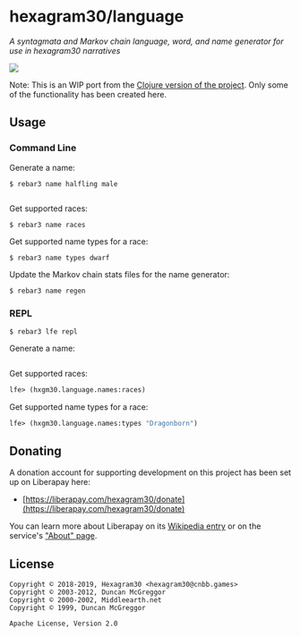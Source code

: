 # hexagram30/language

*A syntagmata and Markov chain language, word, and name generator for use in hexagram30 narratives*

[![][logo]][logo-large]


Note: This is an WIP port from the [Clojure version of the project](../../tree/clojure).
Only some of the functionality has been created here.

## Usage


### Command Line

Generate a name:

```
$ rebar3 name halfling male
```
```

```

Get supported races:

```
$ rebar3 name races
```

Get supported name types for a race:

```
$ rebar3 name types dwarf
```

Update the Markov chain stats files for the name generator:

```
$ rebar3 name regen
```

### REPL


```
$ rebar3 lfe repl
```

Generate a name:

``` lisp

```

Get supported races:

```lisp
lfe> (hxgm30.language.names:races)
```

Get supported name types for a race:

``` lisp
lfe> (hxgm30.language.names:types "Dragonborn")
```

## Donating

A donation account for supporting development on this project has been set up
on Liberapay here:

* [https://liberapay.com/hexagram30/donate](https://liberapay.com/hexagram30/donate)

You can learn more about Liberapay on its [Wikipedia entry][libera-wiki] or on the
service's ["About" page][libera-about].

[libera-wiki]: https://en.wikipedia.org/wiki/Liberapay
[libera-about]: https://liberapay.com/about/


## License

```
Copyright © 2018-2019, Hexagram30 <hexagram30@cnbb.games>
Copyright © 2003-2012, Duncan McGreggor
Copyright © 2000-2002, Middleearth.net
Copyright © 1999, Duncan McGreggor

Apache License, Version 2.0
```

<!-- Named page links below: /-->

[logo]: https://raw.githubusercontent.com/hexagram30/resources/master/branding/logo/h30-logo-2-long-with-text-x695.png
[logo-large]: https://raw.githubusercontent.com/hexagram30/resources/master/branding/logo/h30-logo-2-long-with-text-x3440.png
[map]: https://raw.githubusercontent.com/hexagram30/map/master/resources/planets/001-mercator-altitude-small.jpg
[map-large]: https://raw.githubusercontent.com/hexagram30/map/master/resources/planets/001-mercator-altitude.jpg
